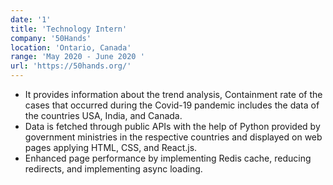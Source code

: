 ```yaml
---
date: '1'
title: 'Technology Intern'
company: '50Hands'
location: 'Ontario, Canada'
range: 'May 2020 - June 2020 '
url: 'https://50hands.org/'
---
```


- It provides information about the trend analysis, Containment rate of the cases that occurred during the Covid-19 pandemic includes the data of the countries USA, India, and Canada.
- Data is fetched through public APIs with the help of Python provided by government ministries in the respective countries and displayed on web pages applying HTML, CSS, and React.js.
- Enhanced page performance by implementing Redis cache, reducing redirects, and implementing async
loading.
